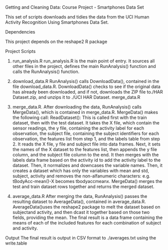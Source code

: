 Getting and Cleaning Data: Course Project - Smartphones Data Set

This set of scripts downloads and tidies the data from the UCI Human Activity Recognition Using Smartphones Data Set.

Dependencies

This project depends on the reshape2 R package

Project Scripts

1. run_analysis.R
run_analysis.R is the main point of entry. It sources all other files in the project, defines the main RunAnalysis() function and calls the RunAnalysis() function.

2. download_data.R
RunAnalysis() calls DownloadData(), contained in the file download_data.R. DownloadData() checks to see if the original data has already been downloaded, and if not, downloads the ZIP file to./HAR Dataset.zip, and unzips it to ./UCI HAR Dataset.
merge_data.R

3.  merge_data.R.
After downloading the data, RunAnalysis() calls MergeData(), which is contained in merge_data.R.
MergeData() makes the following call:
ReadDataset(): This is called first with the train dataset, then with the test dataset. It takes the X file, which contain the sensor readings, the y file, containing the activity label for each observation, the subject file, containing the subject identifiers for each observation, the features list from step 1, and the labels table from step 2. It reads the X file, y file and subject file into data frames. Next, it sets the names of the X dataset to the features list, then appends the y file column, and the subject file column to the end. It then merges with the labels data frame based on the activity id to add the activity label to the dataset. Then, it normalizes and downcases the variable names.
Then, it creates a dataset which has only the variables with mean and std, subject, activity and removes the non-alfanumeric characters: e.g. tBodyAcc-mean()-X becomes tbodyaccmeanx.
MergeData() merges the test and train dataset rows together and returns the merged dataset.

4. average_data.R
After merging the data, RunAnalysis() passes the resulting dataset to AverageData(), contained in average_data.R. AverageData()uses the reshape2 package to melt the dataset based on subjectand activity, and then dcast it together based on those two fields, providing the mean. The final result is a data frame containing the means of each of the included features for each combination of subject and activity.

Output
The final result is output in CSV format to ./averages.txt using the write.table
